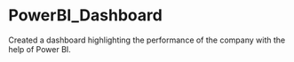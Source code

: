 # PowerBI_Dashboard
Created a dashboard highlighting the performance of the company with the help of Power BI.
